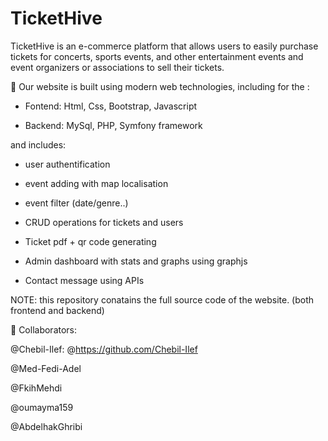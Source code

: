 # TicketHive

TicketHive is an e-commerce platform that allows users to easily purchase tickets for concerts, sports events, and other entertainment events and event organizers or associations to sell their tickets. 

💫 Our website is built using modern web technologies, including for the :

- Fontend: Html, Css, Bootstrap, Javascript

- Backend: MySql, PHP, Symfony framework

and includes:

* user authentification

* event adding with map localisation

* event filter (date/genre..)

* CRUD operations for tickets and users

* Ticket pdf + qr code generating

* Admin dashboard with stats and graphs using graphjs

* Contact message using APIs

NOTE: this repository conatains the full source code of the website. (both frontend and backend)

💫 Collaborators:

@Chebil-Ilef: @https://github.com/Chebil-Ilef

@Med-Fedi-Adel 

@FkihMehdi

@oumayma159

@AbdelhakGhribi



